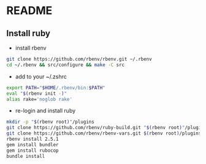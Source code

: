 # README

## Install ruby

-   install rbenv

```bash
git clone https://github.com/rbenv/rbenv.git ~/.rbenv
cd ~/.rbenv && src/configure && make -C src
```

-   add to your ~/.zshrc

```bash
export PATH="$HOME/.rbenv/bin:$PATH"
eval "$(rbenv init -)"
alias rake='noglob rake'
```

-   re-login and install ruby

```bash
mkdir -p "$(rbenv root)"/plugins
git clone https://github.com/rbenv/ruby-build.git "$(rbenv root)"/plugins/ruby-build
git clone https://github.com/rbenv/rbenv-vars.git $(rbenv root)/plugins/rbenv-vars
rbenv install 2.5.1
gem install bundler
gem install rubocop
bundle install
```
